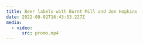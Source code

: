 ```yaml
---
title: Beer labels with Burnt Mill and Jon Hopkins
date: 2022-08-02T16:43:53.227Z
media:
  - video:
      src: promo.mp4
---
```

